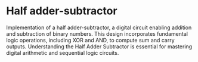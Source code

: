 # Half adder-subtractor

Implementation of a half adder-subtractor, a digital circuit enabling addition and subtraction of binary numbers. This design incorporates fundamental logic operations, including XOR and AND, to compute sum and carry outputs. Understanding the Half Adder Subtractor is essential for mastering digital arithmetic and sequential logic circuits.
